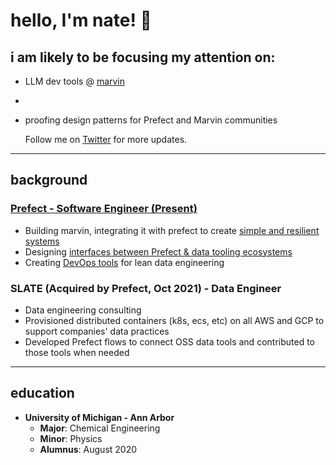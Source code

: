 # hello, I'm nate! 👋

## i am likely to be focusing my attention on:
- LLM dev tools @ [marvin](https://github.com/PrefectHQ/marvin)
- 
- proofing design patterns for Prefect and Marvin communities
  
  Follow me on [Twitter](https://twitter.com/your_handle) for more updates.

---

## background

### [Prefect - Software Engineer (Present)](https://github.com/PrefectHQ/marvin)
- Building marvin, integrating it with prefect to create [simple and resilient systems](https://github.com/PrefectHQ/marvin-recipes/blob/main/examples/slackbot/Dockerfile)
- Designing [interfaces between Prefect & data tooling ecosystems](https://github.com/PrefectHQ/prefect-collection-registry)
- Creating [DevOps tools](https://github.com/zzstoatzz/prefect-monorepo/blob/main/.github/workflows/env-separated-deploy.yml) for lean data engineering

### SLATE (Acquired by Prefect, Oct 2021) - Data Engineer
- Data engineering consulting
- Provisioned distributed containers (k8s, ecs, etc) on all AWS and GCP to support companies' data practices
- Developed Prefect flows to connect OSS data tools and contributed to those tools when needed

---

## education
- **University of Michigan - Ann Arbor**
  - **Major**: Chemical Engineering
  - **Minor**: Physics
  - **Alumnus**: August 2020
